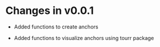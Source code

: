 # Changes in v0.0.1

* Added functions to create anchors

* Added functions to visualize anchors using tourr package
